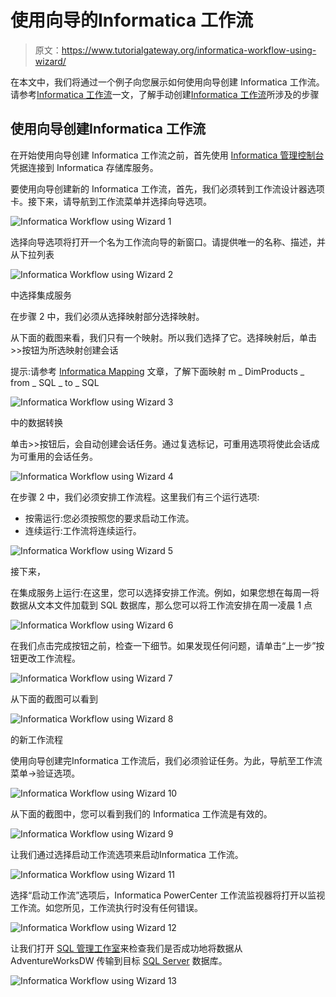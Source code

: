 # 使用向导的Informatica 工作流

> 原文：<https://www.tutorialgateway.org/informatica-workflow-using-wizard/>

在本文中，我们将通过一个例子向您展示如何使用向导创建 Informatica 工作流。请参考[Informatica 工作流](https://www.tutorialgateway.org/informatica-workflow/)一文，了解手动创建[Informatica 工作流](https://www.tutorialgateway.org/informatica/)所涉及的步骤

## 使用向导创建Informatica 工作流

在开始使用向导创建 Informatica 工作流之前，首先使用 [Informatica 管理控制台](https://www.tutorialgateway.org/informatica-admin-console/)凭据连接到 Informatica 存储库服务。

要使用向导创建新的 Informatica 工作流，首先，我们必须转到工作流设计器选项卡。接下来，请导航到工作流菜单并选择向导选项。

![Informatica Workflow using Wizard 1](img/549ce9c894c89f65b46d63a022f209f0.png)

选择向导选项将打开一个名为工作流向导的新窗口。请提供唯一的名称、描述，并从下拉列表

![Informatica Workflow using Wizard 2](img/ef9ddab8b9c5bbae8a219126b5e40fe6.png)

中选择集成服务

在步骤 2 中，我们必须从选择映射部分选择映射。

从下面的截图来看，我们只有一个映射。所以我们选择了它。选择映射后，单击>>按钮为所选映射创建会话

提示:请参考 [Informatica Mapping](https://www.tutorialgateway.org/informatica-mapping/) 文章，了解下面映射 m _ DimProducts _ from _ SQL _ to _ SQL

![Informatica Workflow using Wizard 3](img/3a33bfc30eb76ce177894b3429c8e7a8.png)

中的数据转换

单击>>按钮后，会自动创建会话任务。通过复选标记，可重用选项将使此会话成为可重用的会话任务。

![Informatica Workflow using Wizard 4](img/29d53379f43c55cc03f2ec7301a2564e.png)

在步骤 2 中，我们必须安排工作流程。这里我们有三个运行选项:

*   按需运行:您必须按照您的要求启动工作流。
*   连续运行:工作流将连续运行。

![Informatica Workflow using Wizard 5](img/fcced2185b19b52808873113cf6ddedd.png)

接下来，

在集成服务上运行:在这里，您可以选择安排工作流。例如，如果您想在每周一将数据从文本文件加载到 SQL 数据库，那么您可以将工作流安排在周一凌晨 1 点

![Informatica Workflow using Wizard 6](img/566719643809592b0efbe31736cc0bab.png)

在我们点击完成按钮之前，检查一下细节。如果发现任何问题，请单击“上一步”按钮更改工作流程。

![Informatica Workflow using Wizard 7](img/f1783438819cc8b7949c5667d0fb4f17.png)

从下面的截图可以看到

![Informatica Workflow using Wizard 8](img/20a87b62e5f2410be26ca4d4b237999b.png)

的新工作流程

使用向导创建完Informatica 工作流后，我们必须验证任务。为此，导航至工作流菜单->验证选项。

![Informatica Workflow using Wizard 10](img/234bac69c3d3597c781670628ac2a855.png)

从下面的截图中，您可以看到我们的 Informatica 工作流是有效的。

![Informatica Workflow using Wizard 9](img/dd552f889618dd5a0293ccb8cdc3dc34.png)

让我们通过选择启动工作流选项来启动Informatica 工作流。

![Informatica Workflow using Wizard 11](img/36f382852470a0851b95e522c4b6b9c6.png)

选择“启动工作流”选项后，Informatica PowerCenter 工作流监视器将打开以监视工作流。如您所见，工作流执行时没有任何错误。

![Informatica Workflow using Wizard 12](img/3ae4fd2ee300cc41580633114110a499.png)

让我们打开 [SQL 管理工作室](https://www.tutorialgateway.org/sql/)来检查我们是否成功地将数据从 AdventureWorksDW 传输到目标 [SQL Server](https://www.tutorialgateway.org/sql/) 数据库。

![Informatica Workflow using Wizard 13](img/ddde32693c55861e3b17fa3a1d86a7c6.png)